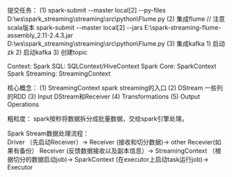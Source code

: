 提交任务：
    (1) spark-submit --master local[2] --py-files D:\ws\spark_streaming\streaming\src\python\Flume.py
    (2) 集成flume
    // 注意scala版本
    spark-submit --master local[2] --jars E:\spark-streaming-flume-assembly_2.11-2.4.3.jar D:\ws\spark_streaming\streaming\src\python\Flume.py
    (3) 集成kafka
        1) 启动zk
        2) 启动kafka
        3) 创建topic

Context:
    Spark SQL: SQLContext/HiveContext
    Spark Core: SparkContext
    Spark Streaming: StreamingContext

核心概念：
    (1) StreamingContext spark streaming的入口
    (2) DStream 一些列的RDD
    (3) Input DStream和Receiver
    (4) Transformations
    (5) Output Operations

粗粒度：
    spark按秒将数据拆分成批量数据，交给spark引擎处理。

Spark Stream数据处理流程：    
    Driver （先启动Receiver）-> Receiver (接收和切分数据)-> other Recevier(如果有备份）
    Receiver (反馈数据接收以及副本信息）-> StreamingContext （根据切分的数据启动job)-> SparkContext (在executor上启动task运行job)-> Executor 